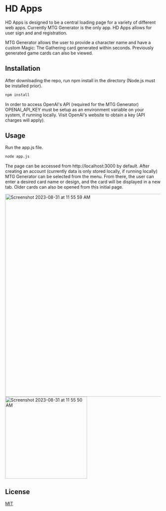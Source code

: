 # HD Apps

HD Apps is designed to be a central loading page for a variety of different web apps. Currently MTG Generator is the only app. HD Apps allows for user sign and and registration. 

MTG Generator allows the user to provide a character name and have a custom Magic: The Gathering card generated within seconds. Previously generated game cards can also be viewed.

## Installation

After downloading the repo, run npm install in the directory (Node.js must be installed prior).

```bash
npm install
```
In order to access OpenAI's API (required for the MTG Generator) OPENAI_API_KEY must be setup as an environment variable on your system, if running locally. Visit OpenAI's website to obtain a key (API charges will apply).


## Usage

Run the app.js file.

```bash
node app.js
```

The page can be accessed from http://localhost:3000 by default. After creating an account (currently data is only stored locally, if running locally) MTG Generator can be selected from the menu. From there, the user can enter a desired card name or design, and the card will be displayed in a new tab. Older cards can also be opened from this initial page.

<img width="655" alt="Screenshot 2023-08-31 at 11 55 59 AM" src="https://github.com/halfdreamt/HDApps/assets/31080937/67426a18-fbba-476c-86ad-cc312a2f09d2">

</br>

<img width="265" alt="Screenshot 2023-08-31 at 11 55 50 AM" src="https://github.com/halfdreamt/HDApps/assets/31080937/a615e907-ef61-4894-9223-53c13d2aa91c">


## License

[MIT](https://choosealicense.com/licenses/mit/)
